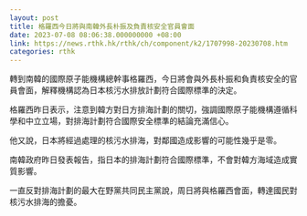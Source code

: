 ```yaml
---
layout: post
title: 格羅西今日將與南韓外長朴振及負責核安全官員會面
date: 2023-07-08 08:06:38.000000000 +08:00
link: https://news.rthk.hk/rthk/ch/component/k2/1707998-20230708.htm
categories: rthk
---
```


轉到南韓的國際原子能機構總幹事格羅西，今日將會與外長朴振和負責核安全的官員會面，解釋機構認為日本核污水排放計劃符合國際標準的決定。

格羅西昨日表示，注意到韓方對日方排海計劃的關切，強調國際原子能機構遵循科學和中立立場，對排海計劃符合國際安全標準的結論充滿信心。

他又說，日本將經過處理的核污水排海，對鄰國造成影響的可能性幾乎是零。

南韓政府昨日發表報告，指日本的排海計劃符合國際標準，不會對韓方海域造成實質影響。

一直反對排海計劃的最大在野黨共同民主黨說，周日將與格羅西會面，轉達國民對核污水排海的擔憂。
